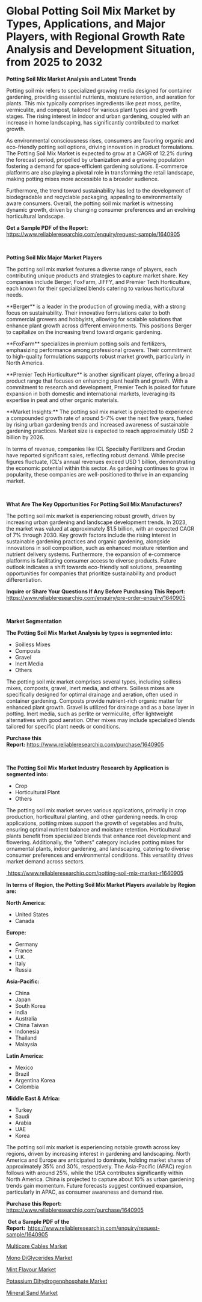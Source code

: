 <p><h1>Global Potting Soil Mix Market by Types, Applications, and Major Players, with Regional Growth Rate Analysis and Development Situation, from 2025 to 2032</h1></p><p><strong>Potting Soil Mix Market Analysis and Latest Trends</strong></p>
<p><p>Potting soil mix refers to specialized growing media designed for container gardening, providing essential nutrients, moisture retention, and aeration for plants. This mix typically comprises ingredients like peat moss, perlite, vermiculite, and compost, tailored for various plant types and growth stages. The rising interest in indoor and urban gardening, coupled with an increase in home landscaping, has significantly contributed to market growth.</p><p>As environmental consciousness rises, consumers are favoring organic and eco-friendly potting soil options, driving innovation in product formulations. The Potting Soil Mix Market is expected to grow at a CAGR of 12.2% during the forecast period, propelled by urbanization and a growing population fostering a demand for space-efficient gardening solutions. E-commerce platforms are also playing a pivotal role in transforming the retail landscape, making potting mixes more accessible to a broader audience. </p><p>Furthermore, the trend toward sustainability has led to the development of biodegradable and recyclable packaging, appealing to environmentally aware consumers. Overall, the potting soil mix market is witnessing dynamic growth, driven by changing consumer preferences and an evolving horticultural landscape.</p></p>
<p><strong>Get a Sample PDF of the Report:&nbsp;</strong> <a href="https://www.reliableresearchiq.com/enquiry/request-sample/1640905?utm_campaign=1870&utm_medium=2&utm_source=Github&utm_content=ia&utm_term=02042025&utm_id=potting-soil-mix">https://www.reliableresearchiq.com/enquiry/request-sample/1640905</a></p>
<p>&nbsp;</p>
<p><strong>Potting Soil Mix Major Market Players</strong></p>
<p><p>The potting soil mix market features a diverse range of players, each contributing unique products and strategies to capture market share. Key companies include Berger, FoxFarm, JIFFY, and Premier Tech Horticulture, each known for their specialized blends catering to various horticultural needs.</p><p>**Berger** is a leader in the production of growing media, with a strong focus on sustainability. Their innovative formulations cater to both commercial growers and hobbyists, allowing for scalable solutions that enhance plant growth across different environments. This positions Berger to capitalize on the increasing trend toward organic gardening.</p><p>**FoxFarm** specializes in premium potting soils and fertilizers, emphasizing performance among professional growers. Their commitment to high-quality formulations supports robust market growth, particularly in North America.</p><p>**Premier Tech Horticulture** is another significant player, offering a broad product range that focuses on enhancing plant health and growth. With a commitment to research and development, Premier Tech is poised for future expansion in both domestic and international markets, leveraging its expertise in peat and other organic materials.</p><p>**Market Insights:** The potting soil mix market is projected to experience a compounded growth rate of around 5-7% over the next five years, fueled by rising urban gardening trends and increased awareness of sustainable gardening practices. Market size is expected to reach approximately USD 2 billion by 2026.</p><p>In terms of revenue, companies like ICL Specialty Fertilizers and Grodan have reported significant sales, reflecting robust demand. While precise figures fluctuate, ICL's annual revenues exceed USD 1 billion, demonstrating the economic potential within this sector. As gardening continues to grow in popularity, these companies are well-positioned to thrive in an expanding market.</p></p>
<p>&nbsp;</p>
<p><strong>What Are The Key Opportunities For Potting Soil Mix Manufacturers?</strong></p>
<p><p>The potting soil mix market is experiencing robust growth, driven by increasing urban gardening and landscape development trends. In 2023, the market was valued at approximately $1.5 billion, with an expected CAGR of 7% through 2030. Key growth factors include the rising interest in sustainable gardening practices and organic gardening, alongside innovations in soil composition, such as enhanced moisture retention and nutrient delivery systems. Furthermore, the expansion of e-commerce platforms is facilitating consumer access to diverse products. Future outlook indicates a shift towards eco-friendly soil solutions, presenting opportunities for companies that prioritize sustainability and product differentiation.</p></p>
<p><strong>Inquire or Share Your Questions If Any Before Purchasing This Report:</strong> <a href="https://www.reliableresearchiq.com/enquiry/pre-order-enquiry/1640905?utm_campaign=1870&utm_medium=2&utm_source=Github&utm_content=ia&utm_term=02042025&utm_id=potting-soil-mix">https://www.reliableresearchiq.com/enquiry/pre-order-enquiry/1640905</a></p>
<p>&nbsp;</p>
<p><strong>Market Segmentation</strong></p>
<p><strong>The Potting Soil Mix Market Analysis by types is segmented into:</strong></p>
<p><ul><li>Soilless Mixes</li><li>Composts</li><li>Gravel</li><li>Inert Media</li><li>Others</li></ul></p>
<p><p>The potting soil mix market comprises several types, including soilless mixes, composts, gravel, inert media, and others. Soilless mixes are specifically designed for optimal drainage and aeration, often used in container gardening. Composts provide nutrient-rich organic matter for enhanced plant growth. Gravel is utilized for drainage and as a base layer in potting. Inert media, such as perlite or vermiculite, offer lightweight alternatives with good aeration. Other mixes may include specialized blends tailored for specific plant needs or conditions.</p></p>
<p><strong>Purchase this Report:&nbsp;</strong><a href="https://www.reliableresearchiq.com/purchase/1640905?utm_campaign=1870&utm_medium=2&utm_source=Github&utm_content=ia&utm_term=02042025&utm_id=potting-soil-mix">https://www.reliableresearchiq.com/purchase/1640905</a></p>
<p>&nbsp;</p>
<p><strong>The Potting Soil Mix Market Industry Research by Application is segmented into:</strong></p>
<p><ul><li>Crop</li><li>Horticultural Plant</li><li>Others</li></ul></p>
<p><p>The potting soil mix market serves various applications, primarily in crop production, horticultural planting, and other gardening needs. In crop applications, potting mixes support the growth of vegetables and fruits, ensuring optimal nutrient balance and moisture retention. Horticultural plants benefit from specialized blends that enhance root development and flowering. Additionally, the "others" category includes potting mixes for ornamental plants, indoor gardening, and landscaping, catering to diverse consumer preferences and environmental conditions. This versatility drives market demand across sectors.</p></p>
<p><a href="https://www.reliableresearchiq.com/potting-soil-mix-market-r1640905?utm_campaign=1870&utm_medium=2&utm_source=Github&utm_content=ia&utm_term=02042025&utm_id=potting-soil-mix">&nbsp;https://www.reliableresearchiq.com/potting-soil-mix-market-r1640905</a></p>
<p><strong>In terms of Region, the Potting Soil Mix Market Players available by Region are:</strong></p>
<p>
    <p> <strong> North America: </strong>
        <ul>
            <li>United States</li>
            <li>Canada</li>
        </ul>
        </p> 
    <p> <strong> Europe: </strong>
        <ul>
            <li>Germany</li>
            <li>France</li>
            <li>U.K.</li>
            <li>Italy</li>
            <li>Russia</li>
        </ul>
        </p> 
    <p> <strong> Asia-Pacific: </strong>
        <ul>
            <li>China</li>
            <li>Japan</li>
            <li>South Korea</li>
            <li>India</li>
            <li>Australia</li>
            <li>China Taiwan</li>
            <li>Indonesia</li>
            <li>Thailand</li>
            <li>Malaysia</li>
        </ul>
        </p> 
    <p> <strong> Latin America: </strong>
        <ul>
            <li>Mexico</li>
            <li>Brazil</li>
            <li>Argentina Korea</li>
            <li>Colombia</li>
        </ul>
        </p> 
    <p> <strong> Middle East & Africa: </strong>
        <ul>
            <li>Turkey</li>
            <li>Saudi</li>
            <li>Arabia</li>
            <li>UAE</li>
            <li>Korea</li>
        </ul>
    </p>
    </p>
<p><p>The potting soil mix market is experiencing notable growth across key regions, driven by increasing interest in gardening and landscaping. North America and Europe are anticipated to dominate, holding market shares of approximately 35% and 30%, respectively. The Asia-Pacific (APAC) region follows with around 25%, while the USA contributes significantly within North America. China is projected to capture about 10% as urban gardening trends gain momentum. Future forecasts suggest continued expansion, particularly in APAC, as consumer awareness and demand rise.</p></p>
<p><strong>Purchase this Report: </strong><a href="https://www.reliableresearchiq.com/purchase/1640905?utm_campaign=1870&utm_medium=2&utm_source=Github&utm_content=ia&utm_term=02042025&utm_id=potting-soil-mix">https://www.reliableresearchiq.com/purchase/1640905</a></p>
<p>&nbsp;<strong>Get a Sample PDF of the Report:&nbsp;&nbsp;</strong><a href="https://www.reliableresearchiq.com/enquiry/request-sample/1640905?utm_campaign=1870&utm_medium=2&utm_source=Github&utm_content=ia&utm_term=02042025&utm_id=potting-soil-mix">https://www.reliableresearchiq.com/enquiry/request-sample/1640905</a></p>
<p><strong></strong></p>
<p><p><a href="https://github.com/denighoylen1/Market-Research-Report-List-1/blob/main/multicore-cables-market.md?utm_campaign=1870&utm_medium=2&utm_source=Github&utm_content=ia&utm_term=02042025&utm_id=potting-soil-mix">Multicore Cables Market</a></p><p><a href="https://github.com/saguegrody74/Market-Research-Report-List-1/blob/main/mono-diglycerides-market.md?utm_campaign=1870&utm_medium=2&utm_source=Github&utm_content=ia&utm_term=02042025&utm_id=potting-soil-mix">Mono DiGlycerides Market</a></p><p><a href="https://github.com/yuukoleuda/Market-Research-Report-List-1/blob/main/mint-flavour-market.md?utm_campaign=1870&utm_medium=2&utm_source=Github&utm_content=ia&utm_term=02042025&utm_id=potting-soil-mix">Mint Flavour Market</a></p><p><a href="https://github.com/tornapruttuz/Market-Research-Report-List-1/blob/main/potassium-dihydrogenphosphate-market.md?utm_campaign=1870&utm_medium=2&utm_source=Github&utm_content=ia&utm_term=02042025&utm_id=potting-soil-mix">Potassium Dihydrogenphosphate Market</a></p><p><a href="https://github.com/marteyfito9/Market-Research-Report-List-1/blob/main/mineral-sand-market.md?utm_campaign=1870&utm_medium=2&utm_source=Github&utm_content=ia&utm_term=02042025&utm_id=potting-soil-mix">Mineral Sand Market</a></p></p>